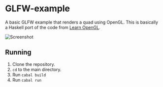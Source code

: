 # GLFW-example
A basic GLFW example that renders a quad using OpenGL. This is basically a Haskell port of the code from [Learn OpenGL](https://duckduckgo.com](https://learnopengl.com/Getting-started/Hello-Triangle)).

![Screenshot](https://github.com/user-attachments/assets/b7fe14cf-3ea5-4aaf-88ef-da3d6dabf767)

## Running

1. Clone the repository.
2. `cd` to the main directory.
3. Run `cabal build`
4. Run `cabal run`
